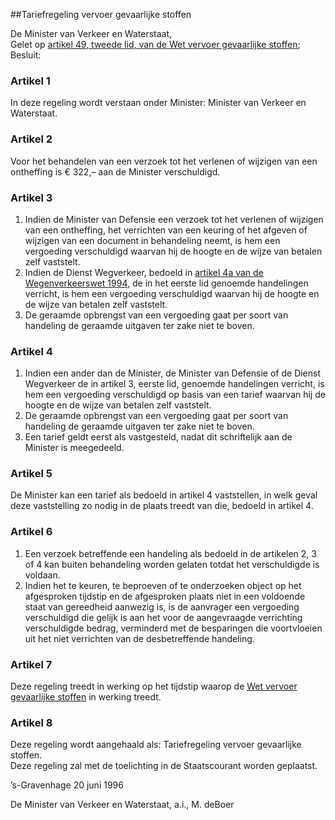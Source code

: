 <meta http-equiv='Content-Type' content='text/html; charset=utf-8' />

##Tariefregeling vervoer gevaarlijke stoffen

De Minister van Verkeer en Waterstaat,  
Gelet op [artikel 49, tweede lid, van de Wet vervoer gevaarlijke stoffen](../../../../../../wet/wet/vervoer/gevaarlijke/stoffen/BWBR0007606/README.md);
Besluit:    

### Artikel  1  

In deze regeling wordt verstaan onder Minister: Minister van Verkeer en Waterstaat.  

### Artikel  2  

Voor het behandelen van een verzoek tot het verlenen of wijzigen van een ontheffing is € 322,– aan de Minister verschuldigd.  

### Artikel  3  

1.  Indien de Minister van Defensie een verzoek tot het verlenen of wijzigen van een ontheffing, het verrichten van een keuring of het afgeven of wijzigen van een document in behandeling neemt, is hem een vergoeding verschuldigd waarvan hij de hoogte en de wijze van betalen zelf vaststelt.   
2.  Indien de Dienst Wegverkeer, bedoeld in [artikel 4a van de Wegenverkeerswet 1994](../../../../../../wet/wegenverkeerswet/1994/BWBR0006622/README.md), de in het eerste lid genoemde handelingen verricht, is hem een vergoeding verschuldigd waarvan hij de hoogte en de wijze van betalen zelf vaststelt.   
3.  De geraamde opbrengst van een vergoeding gaat per soort van handeling de geraamde uitgaven ter zake niet te boven.   

### Artikel  4  

1.  Indien een ander dan de Minister, de Minister van Defensie of de Dienst Wegverkeer de in artikel 3, eerste lid, genoemde handelingen verricht, is hem een vergoeding verschuldigd op basis van een tarief waarvan hij de hoogte en de wijze van betalen zelf vaststelt.   
2.  De geraamde opbrengst van een vergoeding gaat per soort van handeling de geraamde uitgaven ter zake niet te boven.   
3.  Een tarief geldt eerst als vastgesteld, nadat dit schriftelijk aan de Minister is meegedeeld.   

### Artikel  5  

De Minister kan een tarief als bedoeld in artikel 4 vaststellen, in welk geval deze vaststelling zo nodig in de plaats treedt van die, bedoeld in artikel 4.  

### Artikel  6  

1.  Een verzoek betreffende een handeling als bedoeld in de artikelen 2, 3 of 4 kan buiten behandeling worden gelaten totdat het verschuldigde is voldaan.   
2.  Indien het te keuren, te beproeven of te onderzoeken object op het afgesproken tijdstip en de afgesproken plaats niet in een voldoende staat van gereedheid aanwezig is, is de aanvrager een vergoeding verschuldigd die gelijk is aan het voor de aangevraagde verrichting verschuldigde bedrag, verminderd met de besparingen die voortvloeien uit het niet verrichten van de desbetreffende handeling.   

### Artikel  7  

Deze regeling treedt in werking op het tijdstip waarop de [Wet vervoer gevaarlijke stoffen](../../../../../../wet/wet/vervoer/gevaarlijke/stoffen/BWBR0007606/README.md) in werking treedt.  

### Artikel  8  

Deze regeling wordt aangehaald als: Tariefregeling vervoer gevaarlijke stoffen.  
Deze regeling zal met de toelichting in de Staatscourant worden geplaatst.   

’s-Gravenhage 
20 juni 1996    

De 
Minister van Verkeer en Waterstaat, a.i., 
M. deBoer    
